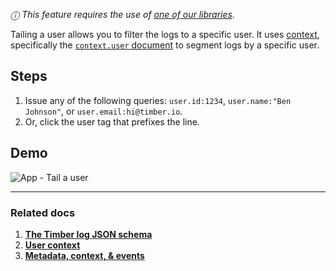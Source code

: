 *ⓘ This feature requires the use of [one of our libraries](/timber-for-langauges).*

Tailing a user allows you to filter the logs to a specific user. It uses [context](/concepts/metadata-context-and-events), specifically the [`context.user` document](/concepts/log-event-json-schema/context/user) to segment logs by a specific user.


## Steps

1. Issue any of the following queries: `user.id:1234`, `user.name:"Ben Johnson"`,
   or `user.email:hi@timber.io`.
2. Or, click the user tag that prefixes the line.


## Demo

![App - Tail a user](//images.contentful.com/h6vh38q7qvzk/xeNSQHY7DwsguSCcQswGe/0602f6b300140dc817cafd54b51ef02c/Screen_Recording_2017-08-12_at_12.49_PM.gif)

---

### Related docs

1. [**The Timber log JSON schema**](/concepts/log-event-json-schema)
2. [**User context**](/concepts/log-event-json-schema/context/user)
3. [**Metadata, context, & events**](/concepts/metadata-context-and-events)
